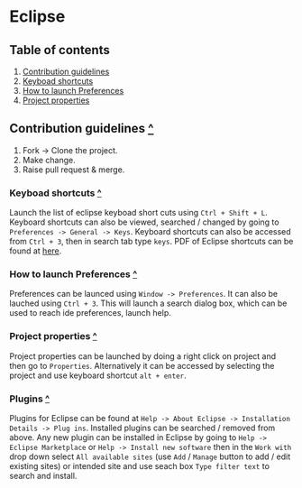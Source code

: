 # Eclipse

<a id="toc"></a>
## Table of contents

1. [Contribution guidelines](#contri_guidelines)
1. [Keyboad shortcuts](#keyboard_shortcuts)
1. [How to launch Preferences](#preferences)
1. [Project properties](#properties)

<a id="contri_guidelines"></a>
## Contribution guidelines [^](#toc)

1. Fork -> Clone the project.
2. Make change.
3. Raise pull request & merge.

<a id="keyboard_shortcuts"></a>
### Keyboad shortcuts [^](#toc)
Launch the list of eclipse keyboad short cuts using `Ctrl + Shift + L`.
Keyboard shortcuts can also be viewed, searched / changed by going to `Preferences -> General -> Keys`.
Keyboard shortcuts can also be accessed from `Ctrl + 3`, then in search tab type `keys`.
PDF of Eclipse shortcuts can be found at [here](https://raw.githubusercontent.com/pellaton/eclipse-cheatsheet/master/eclipse4.6/eclipse-shortcuts-4.6.0.pdf).

<a id="preferences"></a>
### How to launch Preferences [^](#toc)
Preferences can be launced using `Window -> Preferences`.
It can also be lauched using `Ctrl + 3`. This will launch a search dialog box, which can be used to reach ide preferences, launch help.

<a id="properties"></a>
### Project properties [^](#toc)
Project properties can be launched by doing a right click on project and then go to `Properties`.
Alternatively it can be accessed by selecting the project and use keyboard shortcut `alt + enter`.

<a id="plugins"></a>
### Plugins [^](#toc)
Plugins for Eclipse can be found at `Help -> About Eclipse -> Installation Details -> Plug ins`.
Installed plugins can be searched / removed from above.
Any new plugin can be installed in Eclipse by going to `Help -> Eclipse Marketplace` or `Help -> Install new software` then in the `Work with` drop down select `All available sites` (use `Add` / `Manage` button to add / edit existing sites) or intended site and use seach box `Type filter text` to search and install.